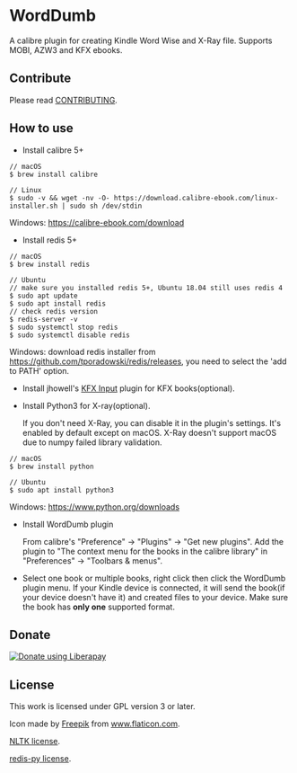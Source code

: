 # WordDumb

A calibre plugin for creating Kindle Word Wise and X-Ray file. Supports MOBI, AZW3 and KFX ebooks.

## Contribute

Please read [CONTRIBUTING](./docs/CONTRIBUTING.md).

## How to use

- Install calibre 5+

```
// macOS
$ brew install calibre

// Linux
$ sudo -v && wget -nv -O- https://download.calibre-ebook.com/linux-installer.sh | sudo sh /dev/stdin
```

Windows: https://calibre-ebook.com/download

- Install redis 5+

```
// macOS
$ brew install redis

// Ubuntu
// make sure you installed redis 5+, Ubuntu 18.04 still uses redis 4
$ sudo apt update
$ sudo apt install redis
// check redis version
$ redis-server -v
$ sudo systemctl stop redis
$ sudo systemctl disable redis
```

Windows: download redis installer from https://github.com/tporadowski/redis/releases, you need to select the 'add to PATH' option.

- Install jhowell's [KFX Input](https://www.mobileread.com/forums/showthread.php?t=291290) plugin for KFX books(optional).

- Install Python3 for X-ray(optional).

    If you don't need X-Ray, you can disable it in the plugin's settings. It's enabled by default except on macOS. X-Ray doesn't support macOS due to numpy failed library validation.

```
// macOS
$ brew install python

// Ubuntu
$ sudo apt install python3
```

Windows: https://www.python.org/downloads

- Install WordDumb plugin

    From calibre's "Preference" -> "Plugins" -> "Get new plugins". Add the plugin to "The context menu for the books in the calibre library" in "Preferences" -> "Toolbars & menus".

- Select one book or multiple books, right click then click the WordDumb plugin menu. If your Kindle device is connected, it will send the book(if your device doesn't have it) and created files to your device. Make sure the book has **only one** supported format.

## Donate

<a href="https://liberapay.com/xxyzz/donate"><img alt="Donate using Liberapay" src="https://liberapay.com/assets/widgets/donate.svg"></a>

## License

This work is licensed under GPL version 3 or later.

Icon made by <a href="https://www.flaticon.com/authors/freepik" title="Freepik">Freepik</a> from <a href="https://www.flaticon.com/" title="Flaticon">www.flaticon.com</a>.

[NLTK license](https://github.com/nltk/nltk/blob/develop/LICENSE.txt).

[redis-py license](https://github.com/andymccurdy/redis-py/blob/master/LICENSE).
